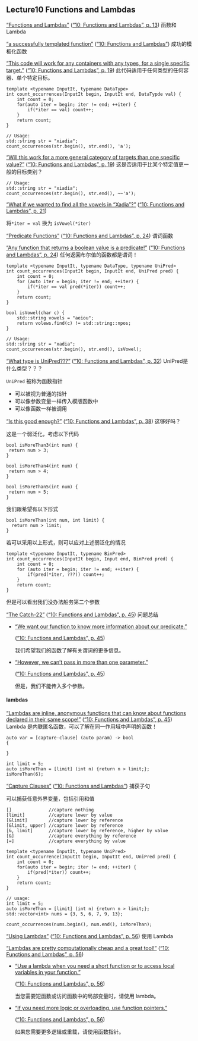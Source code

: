 ## Lecture10 Functions and Lambdas

<span class="highlight" data-annotation="%7B%22attachmentURI%22%3A%22http%3A%2F%2Fzotero.org%2Fusers%2F14003431%2Fitems%2F84Y6IJRW%22%2C%22pageLabel%22%3A%2213%22%2C%22position%22%3A%7B%22rects%22%3A%5B%5D%7D%2C%22citationItem%22%3A%7B%22uris%22%3A%5B%22http%3A%2F%2Fzotero.org%2Fusers%2F14003431%2Fitems%2FAHY9QMUS%22%5D%2C%22locator%22%3A%2213%22%7D%7D" ztype="zhighlight"><a href="zotero://open-pdf/library/items/84Y6IJRW?page=NaN">“Functions and Lambdas”</a></span> <span class="citation" data-citation="%7B%22citationItems%22%3A%5B%7B%22uris%22%3A%5B%22http%3A%2F%2Fzotero.org%2Fusers%2F14003431%2Fitems%2FAHY9QMUS%22%5D%2C%22locator%22%3A%2213%22%7D%5D%2C%22properties%22%3A%7B%7D%7D" ztype="zcitation">(<span class="citation-item"><a href="zotero://select/library/items/AHY9QMUS">“10: Functions and Lambdas”, p. 13</a></span>)</span> 函数和 Lambda

<span class="highlight" data-annotation="%7B%22attachmentURI%22%3A%22http%3A%2F%2Fzotero.org%2Fusers%2F14003431%2Fitems%2F84Y6IJRW%22%2C%22position%22%3A%7B%22rects%22%3A%5B%5D%7D%2C%22citationItem%22%3A%7B%22uris%22%3A%5B%22http%3A%2F%2Fzotero.org%2Fusers%2F14003431%2Fitems%2FAHY9QMUS%22%5D%7D%7D" ztype="zhighlight"><a href="zotero://open-pdf/library/items/84Y6IJRW?page=NaN">“a successfully templated function”</a></span> <span class="citation" data-citation="%7B%22citationItems%22%3A%5B%7B%22uris%22%3A%5B%22http%3A%2F%2Fzotero.org%2Fusers%2F14003431%2Fitems%2FAHY9QMUS%22%5D%7D%5D%2C%22properties%22%3A%7B%7D%7D" ztype="zcitation">(<span class="citation-item"><a href="zotero://select/library/items/AHY9QMUS">“10: Functions and Lambdas”</a></span>)</span> 成功的模板化函数

<span class="highlight" data-annotation="%7B%22attachmentURI%22%3A%22http%3A%2F%2Fzotero.org%2Fusers%2F14003431%2Fitems%2F84Y6IJRW%22%2C%22pageLabel%22%3A%2219%22%2C%22position%22%3A%7B%22rects%22%3A%5B%5D%7D%2C%22citationItem%22%3A%7B%22uris%22%3A%5B%22http%3A%2F%2Fzotero.org%2Fusers%2F14003431%2Fitems%2FAHY9QMUS%22%5D%2C%22locator%22%3A%2219%22%7D%7D" ztype="zhighlight"><a href="zotero://open-pdf/library/items/84Y6IJRW?page=NaN">“This code will work for any containers with any types, for a single specific target.”</a></span> <span class="citation" data-citation="%7B%22citationItems%22%3A%5B%7B%22uris%22%3A%5B%22http%3A%2F%2Fzotero.org%2Fusers%2F14003431%2Fitems%2FAHY9QMUS%22%5D%2C%22locator%22%3A%2219%22%7D%5D%2C%22properties%22%3A%7B%7D%7D" ztype="zcitation">(<span class="citation-item"><a href="zotero://select/library/items/AHY9QMUS">“10: Functions and Lambdas”, p. 19</a></span>)</span> 此代码适用于任何类型的任何容器、单个特定目标。

    template <typename InputIt, typename DataType>
    int count_occurrences(InputIt begin, InputIt end, DataTypde val) {
    	int count = 0;
    	for(auto iter = begin; iter != end; ++iter) {
    		if(*iter == val) count++;
    	}
    	return count;
    }

    // Usage:
    std::string str = "xiadia";
    count_occurrences(str.begin(), str.end(), 'a');

<span class="highlight" data-annotation="%7B%22attachmentURI%22%3A%22http%3A%2F%2Fzotero.org%2Fusers%2F14003431%2Fitems%2F84Y6IJRW%22%2C%22pageLabel%22%3A%2219%22%2C%22position%22%3A%7B%22rects%22%3A%5B%5D%7D%2C%22citationItem%22%3A%7B%22uris%22%3A%5B%22http%3A%2F%2Fzotero.org%2Fusers%2F14003431%2Fitems%2FAHY9QMUS%22%5D%2C%22locator%22%3A%2219%22%7D%7D" ztype="zhighlight"><a href="zotero://open-pdf/library/items/84Y6IJRW?page=NaN">“Will this work for a more general category of targets than one specific value?”</a></span> <span class="citation" data-citation="%7B%22citationItems%22%3A%5B%7B%22uris%22%3A%5B%22http%3A%2F%2Fzotero.org%2Fusers%2F14003431%2Fitems%2FAHY9QMUS%22%5D%2C%22locator%22%3A%2219%22%7D%5D%2C%22properties%22%3A%7B%7D%7D" ztype="zcitation">(<span class="citation-item"><a href="zotero://select/library/items/AHY9QMUS">“10: Functions and Lambdas”, p. 19</a></span>)</span> 这是否适用于比某个特定值更一般的目标类别？

    // Usage:
    std::string str = "xiadia";
    count_occurrences(str.begin(), str.end(), ~~'a');

<span class="highlight" data-annotation="%7B%22attachmentURI%22%3A%22http%3A%2F%2Fzotero.org%2Fusers%2F14003431%2Fitems%2F84Y6IJRW%22%2C%22pageLabel%22%3A%2221%22%2C%22position%22%3A%7B%22pageIndex%22%3A20%2C%22rects%22%3A%5B%5B406.116%2C47.804%2C625.902%2C64.394%5D%2C%5B406.116%2C31.304%2C533.81%2C47.894%5D%5D%7D%2C%22citationItem%22%3A%7B%22uris%22%3A%5B%22http%3A%2F%2Fzotero.org%2Fusers%2F14003431%2Fitems%2FAHY9QMUS%22%5D%2C%22locator%22%3A%2221%22%7D%7D" ztype="zhighlight"><a href="zotero://open-pdf/library/items/84Y6IJRW?page=21">“What if we wanted to find all the vowels in “Xadia”?”</a></span> <span class="citation" data-citation="%7B%22citationItems%22%3A%5B%7B%22uris%22%3A%5B%22http%3A%2F%2Fzotero.org%2Fusers%2F14003431%2Fitems%2FAHY9QMUS%22%5D%2C%22locator%22%3A%2221%22%7D%5D%2C%22properties%22%3A%7B%7D%7D" ztype="zcitation">(<span class="citation-item"><a href="zotero://select/library/items/AHY9QMUS">“10: Functions and Lambdas”, p. 21</a></span>)</span>

将`*iter = val` 换为 `isVowel(*iter)`

<span class="highlight" data-annotation="%7B%22attachmentURI%22%3A%22http%3A%2F%2Fzotero.org%2Fusers%2F14003431%2Fitems%2F84Y6IJRW%22%2C%22pageLabel%22%3A%2224%22%2C%22position%22%3A%7B%22rects%22%3A%5B%5D%7D%2C%22citationItem%22%3A%7B%22uris%22%3A%5B%22http%3A%2F%2Fzotero.org%2Fusers%2F14003431%2Fitems%2FAHY9QMUS%22%5D%2C%22locator%22%3A%2224%22%7D%7D" ztype="zhighlight"><a href="zotero://open-pdf/library/items/84Y6IJRW?page=NaN">“Predicate Functions”</a></span> <span class="citation" data-citation="%7B%22citationItems%22%3A%5B%7B%22uris%22%3A%5B%22http%3A%2F%2Fzotero.org%2Fusers%2F14003431%2Fitems%2FAHY9QMUS%22%5D%2C%22locator%22%3A%2224%22%7D%5D%2C%22properties%22%3A%7B%7D%7D" ztype="zcitation">(<span class="citation-item"><a href="zotero://select/library/items/AHY9QMUS">“10: Functions and Lambdas”, p. 24</a></span>)</span> 谓词函数

<span class="highlight" data-annotation="%7B%22attachmentURI%22%3A%22http%3A%2F%2Fzotero.org%2Fusers%2F14003431%2Fitems%2F84Y6IJRW%22%2C%22pageLabel%22%3A%2224%22%2C%22position%22%3A%7B%22rects%22%3A%5B%5D%7D%2C%22citationItem%22%3A%7B%22uris%22%3A%5B%22http%3A%2F%2Fzotero.org%2Fusers%2F14003431%2Fitems%2FAHY9QMUS%22%5D%2C%22locator%22%3A%2224%22%7D%7D" ztype="zhighlight"><a href="zotero://open-pdf/library/items/84Y6IJRW?page=NaN">“Any function that returns a boolean value is a predicate!”</a></span> <span class="citation" data-citation="%7B%22citationItems%22%3A%5B%7B%22uris%22%3A%5B%22http%3A%2F%2Fzotero.org%2Fusers%2F14003431%2Fitems%2FAHY9QMUS%22%5D%2C%22locator%22%3A%2224%22%7D%5D%2C%22properties%22%3A%7B%7D%7D" ztype="zcitation">(<span class="citation-item"><a href="zotero://select/library/items/AHY9QMUS">“10: Functions and Lambdas”, p. 24</a></span>)</span> 任何返回布尔值的函数都是谓词！

    template <typename InputIt, typename DataType, typename UniPred>
    int count_occurrences(InputIt begin, InputIt end, UniPred pred) {
    	int count = 0;
    	for (auto iter = begin; iter != end; ++iter) {
    		if(*iter == val pred(*iter)) count++;
    	}
    	return count;
    }

    bool isVowel(char c) {
    	std::string vowels = "aeiou";
    	return volews.find(c) != std::string::npos;
    }

    // Usage:
    std::string str = "xadia";
    count_occurrences(str.begin(), str.end(), isVowel);

<span class="highlight" data-annotation="%7B%22attachmentURI%22%3A%22http%3A%2F%2Fzotero.org%2Fusers%2F14003431%2Fitems%2F84Y6IJRW%22%2C%22pageLabel%22%3A%2232%22%2C%22position%22%3A%7B%22rects%22%3A%5B%5D%7D%2C%22citationItem%22%3A%7B%22uris%22%3A%5B%22http%3A%2F%2Fzotero.org%2Fusers%2F14003431%2Fitems%2FAHY9QMUS%22%5D%2C%22locator%22%3A%2232%22%7D%7D" ztype="zhighlight"><a href="zotero://open-pdf/library/items/84Y6IJRW?page=NaN">“What type is UniPred???”</a></span> <span class="citation" data-citation="%7B%22citationItems%22%3A%5B%7B%22uris%22%3A%5B%22http%3A%2F%2Fzotero.org%2Fusers%2F14003431%2Fitems%2FAHY9QMUS%22%5D%2C%22locator%22%3A%2232%22%7D%5D%2C%22properties%22%3A%7B%7D%7D" ztype="zcitation">(<span class="citation-item"><a href="zotero://select/library/items/AHY9QMUS">“10: Functions and Lambdas”, p. 32</a></span>)</span> UniPred是什么类型？？？

`UniPred` 被称为函数指针

*   可以被视为普通的指针
*   可以像参数变量一样传入模版函数中
*   可以像函数一样被调用

<span class="highlight" data-annotation="%7B%22attachmentURI%22%3A%22http%3A%2F%2Fzotero.org%2Fusers%2F14003431%2Fitems%2F84Y6IJRW%22%2C%22pageLabel%22%3A%2238%22%2C%22position%22%3A%7B%22rects%22%3A%5B%5D%7D%2C%22citationItem%22%3A%7B%22uris%22%3A%5B%22http%3A%2F%2Fzotero.org%2Fusers%2F14003431%2Fitems%2FAHY9QMUS%22%5D%2C%22locator%22%3A%2238%22%7D%7D" ztype="zhighlight"><a href="zotero://open-pdf/library/items/84Y6IJRW?page=NaN">“Is this good enough?”</a></span> <span class="citation" data-citation="%7B%22citationItems%22%3A%5B%7B%22uris%22%3A%5B%22http%3A%2F%2Fzotero.org%2Fusers%2F14003431%2Fitems%2FAHY9QMUS%22%5D%2C%22locator%22%3A%2238%22%7D%5D%2C%22properties%22%3A%7B%7D%7D" ztype="zcitation">(<span class="citation-item"><a href="zotero://select/library/items/AHY9QMUS">“10: Functions and Lambdas”, p. 38</a></span>)</span> 这够好吗？

这是一个弱泛化，考虑以下代码

    bool isMoreThan3(int num) {
     return num > 3;
    }

    bool isMoreThan4(int num) {
     return num > 4;
    }

    bool isMoreThan5(int num) {
     return num > 5;
    }

我们跟希望有以下形式

    bool isMoreThan(int num, int limit) {
      return num > limit;
    }

若可以采用以上形式，则可以应对上述弱泛化的情况

    template <typename InputIt, typename BinPred>
    int count_occurrences(InputIt begin, Input end, BinPred pred) {
    	int count = 0;
    	for (auto iter = begin; iter != end; ++iter) {
    		if(pred(*iter, ???)) count++;
    	}
    	return count;
    }

但是可以看出我们没办法船务第二个参数

<span class="highlight" data-annotation="%7B%22attachmentURI%22%3A%22http%3A%2F%2Fzotero.org%2Fusers%2F14003431%2Fitems%2F84Y6IJRW%22%2C%22pageLabel%22%3A%2245%22%2C%22position%22%3A%7B%22pageIndex%22%3A44%2C%22rects%22%3A%5B%5B44.5%2C270.261%2C185.221%2C295.146%5D%5D%7D%2C%22citationItem%22%3A%7B%22uris%22%3A%5B%22http%3A%2F%2Fzotero.org%2Fusers%2F14003431%2Fitems%2FAHY9QMUS%22%5D%2C%22locator%22%3A%2245%22%7D%7D" ztype="zhighlight"><a href="zotero://open-pdf/library/items/84Y6IJRW?page=45">“The Catch-22”</a></span> <span class="citation" data-citation="%7B%22citationItems%22%3A%5B%7B%22uris%22%3A%5B%22http%3A%2F%2Fzotero.org%2Fusers%2F14003431%2Fitems%2FAHY9QMUS%22%5D%2C%22locator%22%3A%2245%22%7D%5D%2C%22properties%22%3A%7B%7D%7D" ztype="zcitation">(<span class="citation-item"><a href="zotero://select/library/items/AHY9QMUS">“10: Functions and Lambdas”, p. 45</a></span>)</span> 问题总结

*   <span class="highlight" data-annotation="%7B%22attachmentURI%22%3A%22http%3A%2F%2Fzotero.org%2Fusers%2F14003431%2Fitems%2F84Y6IJRW%22%2C%22pageLabel%22%3A%2245%22%2C%22position%22%3A%7B%22rects%22%3A%5B%5D%7D%2C%22citationItem%22%3A%7B%22uris%22%3A%5B%22http%3A%2F%2Fzotero.org%2Fusers%2F14003431%2Fitems%2FAHY9QMUS%22%5D%2C%22locator%22%3A%2245%22%7D%7D" ztype="zhighlight"><a href="zotero://open-pdf/library/items/84Y6IJRW?page=NaN">“We want our function to know more information about our predicate.”</a></span>

    <span class="citation" data-citation="%7B%22citationItems%22%3A%5B%7B%22uris%22%3A%5B%22http%3A%2F%2Fzotero.org%2Fusers%2F14003431%2Fitems%2FAHY9QMUS%22%5D%2C%22locator%22%3A%2245%22%7D%5D%2C%22properties%22%3A%7B%7D%7D" ztype="zcitation">(<span class="citation-item"><a href="zotero://select/library/items/AHY9QMUS">“10: Functions and Lambdas”, p. 45</a></span>)</span>

    我们希望我们的函数了解有关谓词的更多信息。

*   <span class="highlight" data-annotation="%7B%22attachmentURI%22%3A%22http%3A%2F%2Fzotero.org%2Fusers%2F14003431%2Fitems%2F84Y6IJRW%22%2C%22pageLabel%22%3A%2245%22%2C%22position%22%3A%7B%22rects%22%3A%5B%5D%7D%2C%22citationItem%22%3A%7B%22uris%22%3A%5B%22http%3A%2F%2Fzotero.org%2Fusers%2F14003431%2Fitems%2FAHY9QMUS%22%5D%2C%22locator%22%3A%2245%22%7D%7D" ztype="zhighlight"><a href="zotero://open-pdf/library/items/84Y6IJRW?page=NaN">“However, we can’t pass in more than one parameter.”</a></span>

    <span class="citation" data-citation="%7B%22citationItems%22%3A%5B%7B%22uris%22%3A%5B%22http%3A%2F%2Fzotero.org%2Fusers%2F14003431%2Fitems%2FAHY9QMUS%22%5D%2C%22locator%22%3A%2245%22%7D%5D%2C%22properties%22%3A%7B%7D%7D" ztype="zcitation">(<span class="citation-item"><a href="zotero://select/library/items/AHY9QMUS">“10: Functions and Lambdas”, p. 45</a></span>)</span>

    但是，我们不能传入多个参数。

#### lambdas

<span class="highlight" data-annotation="%7B%22attachmentURI%22%3A%22http%3A%2F%2Fzotero.org%2Fusers%2F14003431%2Fitems%2F84Y6IJRW%22%2C%22pageLabel%22%3A%2245%22%2C%22position%22%3A%7B%22rects%22%3A%5B%5D%7D%2C%22citationItem%22%3A%7B%22uris%22%3A%5B%22http%3A%2F%2Fzotero.org%2Fusers%2F14003431%2Fitems%2FAHY9QMUS%22%5D%2C%22locator%22%3A%2245%22%7D%7D" ztype="zhighlight"><a href="zotero://open-pdf/library/items/84Y6IJRW?page=NaN">“Lambdas are inline, anonymous functions that can know about functions declared in their same scope!”</a></span> <span class="citation" data-citation="%7B%22citationItems%22%3A%5B%7B%22uris%22%3A%5B%22http%3A%2F%2Fzotero.org%2Fusers%2F14003431%2Fitems%2FAHY9QMUS%22%5D%2C%22locator%22%3A%2245%22%7D%5D%2C%22properties%22%3A%7B%7D%7D" ztype="zcitation">(<span class="citation-item"><a href="zotero://select/library/items/AHY9QMUS">“10: Functions and Lambdas”, p. 45</a></span>)</span> Lambda 是内联匿名函数，可以了解在同一作用域中声明的函数！

    auto var = [capture-clause] (auto param) -> bool
    {

    }

<!---->

    int limit = 5;
    auto isMoreThan = [limit] (int n) {return n > limit;};
    isMoreThan(6);

<span class="highlight" data-annotation="%7B%22attachmentURI%22%3A%22http%3A%2F%2Fzotero.org%2Fusers%2F14003431%2Fitems%2F84Y6IJRW%22%2C%22position%22%3A%7B%22rects%22%3A%5B%5D%7D%2C%22citationItem%22%3A%7B%22uris%22%3A%5B%22http%3A%2F%2Fzotero.org%2Fusers%2F14003431%2Fitems%2FAHY9QMUS%22%5D%7D%7D" ztype="zhighlight"><a href="zotero://open-pdf/library/items/84Y6IJRW?page=NaN">“Capture Clauses”</a></span> <span class="citation" data-citation="%7B%22citationItems%22%3A%5B%7B%22uris%22%3A%5B%22http%3A%2F%2Fzotero.org%2Fusers%2F14003431%2Fitems%2FAHY9QMUS%22%5D%7D%5D%2C%22properties%22%3A%7B%7D%7D" ztype="zcitation">(<span class="citation-item"><a href="zotero://select/library/items/AHY9QMUS">“10: Functions and Lambdas”</a></span>)</span> 捕获子句

可以捕获任意外界变量，包括引用和值

    []              //capture nothing
    [limit]         //capture lower by value
    [&limit]        //capture lower by reference
    [&limit, upper] //capture lower by reference
    [&, limit]      //capture lower by reference, higher by value
    [&]             //capture everything by reference
    [=]             //capture everything by value

<!---->

    template <typename InputIt, typename UniPred>
    int count_occurrence(InputIt begin, InputIt end, UniPred pred) {
    	int count = 0;
    	for(auto iter = begin; iter != end; ++iter) {
    		if(pred(*iter)) count++;
    	}
    	return count;
    }

    // usage:
    int limit = 5;
    auto isMoreThan = [limit] (int n) {return n > limit;};
    std::vector<int> nums = {3, 5, 6, 7, 9, 13};

    count_occurrences(nums.begin(), num.end(), isMoreThan);

<span class="highlight" data-annotation="%7B%22attachmentURI%22%3A%22http%3A%2F%2Fzotero.org%2Fusers%2F14003431%2Fitems%2F84Y6IJRW%22%2C%22pageLabel%22%3A%2256%22%2C%22position%22%3A%7B%22rects%22%3A%5B%5D%7D%2C%22citationItem%22%3A%7B%22uris%22%3A%5B%22http%3A%2F%2Fzotero.org%2Fusers%2F14003431%2Fitems%2FAHY9QMUS%22%5D%2C%22locator%22%3A%2256%22%7D%7D" ztype="zhighlight"><a href="zotero://open-pdf/library/items/84Y6IJRW?page=NaN">“Using Lambdas”</a></span> <span class="citation" data-citation="%7B%22citationItems%22%3A%5B%7B%22uris%22%3A%5B%22http%3A%2F%2Fzotero.org%2Fusers%2F14003431%2Fitems%2FAHY9QMUS%22%5D%2C%22locator%22%3A%2256%22%7D%5D%2C%22properties%22%3A%7B%7D%7D" ztype="zcitation">(<span class="citation-item"><a href="zotero://select/library/items/AHY9QMUS">“10: Functions and Lambdas”, p. 56</a></span>)</span> 使用 Lambda

<span class="highlight" data-annotation="%7B%22attachmentURI%22%3A%22http%3A%2F%2Fzotero.org%2Fusers%2F14003431%2Fitems%2F84Y6IJRW%22%2C%22pageLabel%22%3A%2256%22%2C%22position%22%3A%7B%22pageIndex%22%3A55%2C%22rects%22%3A%5B%5B44.498%2C225.607%2C432.396%2C242.197%5D%5D%7D%2C%22citationItem%22%3A%7B%22uris%22%3A%5B%22http%3A%2F%2Fzotero.org%2Fusers%2F14003431%2Fitems%2FAHY9QMUS%22%5D%2C%22locator%22%3A%2256%22%7D%7D" ztype="zhighlight"><a href="zotero://open-pdf/library/items/84Y6IJRW?page=56">“Lambdas are pretty computationally cheap and a great tool!”</a></span> <span class="citation" data-citation="%7B%22citationItems%22%3A%5B%7B%22uris%22%3A%5B%22http%3A%2F%2Fzotero.org%2Fusers%2F14003431%2Fitems%2FAHY9QMUS%22%5D%2C%22locator%22%3A%2256%22%7D%5D%2C%22properties%22%3A%7B%7D%7D" ztype="zcitation">(<span class="citation-item"><a href="zotero://select/library/items/AHY9QMUS">“10: Functions and Lambdas”, p. 56</a></span>)</span>

*   <span class="highlight" data-annotation="%7B%22attachmentURI%22%3A%22http%3A%2F%2Fzotero.org%2Fusers%2F14003431%2Fitems%2F84Y6IJRW%22%2C%22pageLabel%22%3A%2256%22%2C%22position%22%3A%7B%22rects%22%3A%5B%5D%7D%2C%22citationItem%22%3A%7B%22uris%22%3A%5B%22http%3A%2F%2Fzotero.org%2Fusers%2F14003431%2Fitems%2FAHY9QMUS%22%5D%2C%22locator%22%3A%2256%22%7D%7D" ztype="zhighlight"><a href="zotero://open-pdf/library/items/84Y6IJRW?page=NaN">“Use a lambda when you need a short function or to access local variables in your function.”</a></span>

    <span class="citation" data-citation="%7B%22citationItems%22%3A%5B%7B%22uris%22%3A%5B%22http%3A%2F%2Fzotero.org%2Fusers%2F14003431%2Fitems%2FAHY9QMUS%22%5D%2C%22locator%22%3A%2256%22%7D%5D%2C%22properties%22%3A%7B%7D%7D" ztype="zcitation">(<span class="citation-item"><a href="zotero://select/library/items/AHY9QMUS">“10: Functions and Lambdas”, p. 56</a></span>)</span>

    当您需要短函数或访问函数中的局部变量时，请使用 lambda。

*   <span class="highlight" data-annotation="%7B%22attachmentURI%22%3A%22http%3A%2F%2Fzotero.org%2Fusers%2F14003431%2Fitems%2F84Y6IJRW%22%2C%22pageLabel%22%3A%2256%22%2C%22position%22%3A%7B%22rects%22%3A%5B%5D%7D%2C%22citationItem%22%3A%7B%22uris%22%3A%5B%22http%3A%2F%2Fzotero.org%2Fusers%2F14003431%2Fitems%2FAHY9QMUS%22%5D%2C%22locator%22%3A%2256%22%7D%7D" ztype="zhighlight"><a href="zotero://open-pdf/library/items/84Y6IJRW?page=NaN">“If you need more logic or overloading, use function pointers.”</a></span>

    <span class="citation" data-citation="%7B%22citationItems%22%3A%5B%7B%22uris%22%3A%5B%22http%3A%2F%2Fzotero.org%2Fusers%2F14003431%2Fitems%2FAHY9QMUS%22%5D%2C%22locator%22%3A%2256%22%7D%5D%2C%22properties%22%3A%7B%7D%7D" ztype="zcitation">(<span class="citation-item"><a href="zotero://select/library/items/AHY9QMUS">“10: Functions and Lambdas”, p. 56</a></span>)</span>

    如果您需要更多逻辑或重载，请使用函数指针。
